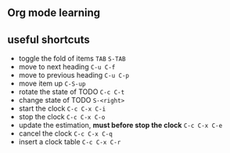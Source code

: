 Org mode learning
-----------------

## useful shortcuts

* toggle the fold of items `TAB` `S-TAB`
* move to next heading `C-u C-f`
* move to previous heading `C-u C-p`
* move item up `C-S-up`
* rotate the state of TODO `C-c C-t`
* change state of TODO `S-<right>`
* start the clock `C-c C-x C-i`
* stop the clock `C-c C-x C-o`
* update the estimation, **must before stop the clock** `C-c C-x C-e`
* cancel the clock `C-c C-x C-q`
* insert a clock table `C-c C-x C-r`
